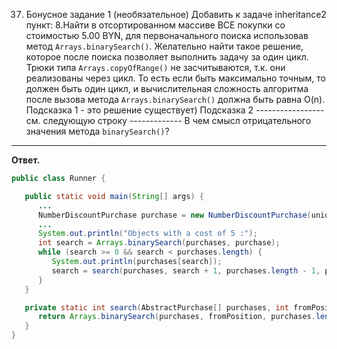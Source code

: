 37. Бонусное задание 1 (необязательное)
    Добавить к задаче inheritance2 пункт:
8.Найти в отсортированном массиве ВСЕ покупки со стоимостью 5.00 BYN, для первоначального поиска использовав метод ``Arrays.binarySearch()``.
Желательно найти такое решение, которое после поиска позволяет выполнить задачу за один цикл.
Трюки типа ``Arrays.copyOfRange()`` не засчитываются, т.к. они реализованы через цикл.
То есть если быть максимально точным, то должен быть один цикл, и вычислительная сложность алгоритма после вызова метода ``Arrays.binarySearch()`` должна быть равна O(n).
Подсказка 1 - это решение существует)
    Подсказка 2
    ----------------- см. следующую строку -------------
    В чем смысл отрицательного значения метода ``binarySearch()``?
---------------------------------------------------------------
**Ответ.**
```java
public class Runner {

   public static void main(String[] args) {
      ...
      NumberDiscountPurchase purchase = new NumberDiscountPurchase(uniqueProduct, 1, new Byn(0)); // key
      ...
      System.out.println("Objects with a cost of 5 :");
      int search = Arrays.binarySearch(purchases, purchase);
      while (search >= 0 && search < purchases.length) {
         System.out.println(purchases[search]);
         search = search(purchases, search + 1, purchases.length - 1, purchase);
      }
   }

   private static int search(AbstractPurchase[] purchases, int fromPosition, int length, NumberDiscountPurchase purchase) {
      return Arrays.binarySearch(purchases, fromPosition, purchases.length - 1, purchase);
   }
}
```